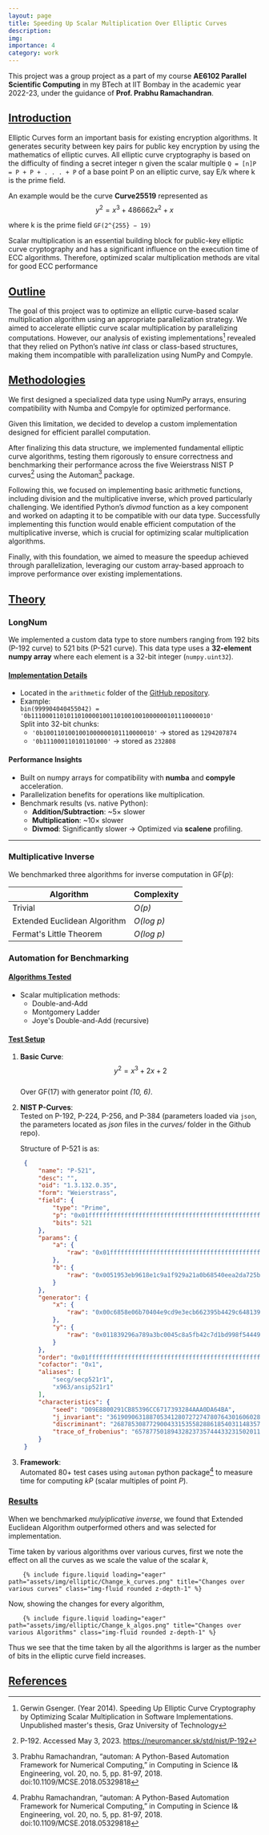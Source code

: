 ```yaml
---
layout: page
title: Speeding Up Scalar Multiplication Over Elliptic Curves
description: 
img:
importance: 4
category: work
---
```



This project was a group project as a part of my course **AE6102 Parallel Scientific Computing** in my BTech at IIT Bombay in the academic year 2022-23, under the guidance of **Prof. Prabhu Ramachandran**.

## <u><b>Introduction</b></u>
Elliptic Curves form an important basis for existing encryption algorithms. It generates security between key pairs for public key encryption by using the mathematics of elliptic curves. All elliptic curve cryptography is based on the difficulty of finding a secret integer n given the scalar multiple ``Q = [n]P = P + P + . . . + P`` of a base point P on an elliptic curve, say E/k where k is the prime field.


An example would be the curve **Curve25519** represented as $$y^2 = x^3 + 486662x^2 + x$$ 

where k is the prime field ``GF(2^{255} − 19)``


Scalar multiplication is an essential building block for public-key elliptic curve cryptography and has a significant influence on the execution time of ECC algorithms. Therefore, optimized scalar multiplication methods are vital for good ECC performance


## <b><u>Outline</u></b>

The goal of this project was to optimize an elliptic curve-based scalar multiplication algorithm using an appropriate parallelization strategy. We aimed to accelerate elliptic curve scalar multiplication by parallelizing computations. However, our analysis of existing implementations[^1] revealed that they relied on Python’s native *int* class or class-based structures, making them incompatible with parallelization using NumPy and Compyle. 

## <u><b>Methodologies</b></u>
We first designed a specialized data type using NumPy arrays, ensuring compatibility with Numba and Compyle for optimized performance. 

Given this limitation, we decided to develop a custom implementation designed for efficient parallel computation.

After finalizing this data structure, we implemented fundamental elliptic curve algorithms, testing them rigorously to ensure correctness and benchmarking their performance across the five Weierstrass NIST P curves[^3] using the Automan[^2] package.  

Following this, we focused on implementing basic arithmetic functions, including division and the multiplicative inverse, which proved particularly challenging. We identified Python’s *divmod* function as a key component and worked on adapting it to be compatible with our data type. Successfully implementing this function would enable efficient computation of the multiplicative inverse, which is crucial for optimizing scalar multiplication algorithms. 

Finally, with this foundation, we aimed to measure the speedup achieved through parallelization, leveraging our custom array-based approach to improve performance over existing implementations.

## <u><b>Theory</b></u>

### <b>LongNum</b>

We implemented a custom data type to store numbers ranging from 192 bits (P-192 curve) to 521 bits (P-521 curve). This data type uses a **32-element numpy array** where each element is a 32-bit integer (`numpy.uint32`).

#### <u>Implementation Details</u>
- Located in the `arithmetic` folder of the [GitHub repository](https://github.com/ae6102-project).
- Example:  
  `bin(999904040455042) = '0b11100011010110100001001101001001000000101110000010'`  
  Split into 32-bit chunks:
  - `'0b1001101001001000000101110000010'` → stored as `1294207874`
  - `'0b111000110101101000'` → stored as `232808`

#### Performance Insights
- Built on numpy arrays for compatibility with **numba** and **compyle** acceleration.
- Parallelization benefits for operations like multiplication.
- Benchmark results (vs. native Python):
  - **Addition/Subtraction**: ~5× slower
  - **Multiplication**: ~10× slower
  - **Divmod**: Significantly slower → Optimized via **scalene** profiling.

---

### Multiplicative Inverse

We benchmarked three algorithms for inverse computation in GF(*p*):

| Algorithm                     | Complexity   |
|-------------------------------|--------------|
| Trivial                       | *O(p)*       |
| Extended Euclidean Algorithm  | *O(log p)*   |
| Fermat's Little Theorem       | *O(log p)*   |


### <b>Automation for Benchmarking</b>
#### <u>Algorithms Tested</u>
- Scalar multiplication methods:
  - Double-and-Add
  - Montgomery Ladder
  - Joye's Double-and-Add (recursive)

#### <u>Test Setup</u>
1. **Basic Curve**:  
   $$y^2 = x^3 + 2x + 2$$  
   Over GF(17) with generator point *(10, 6)*.
2. **NIST P-Curves**:  
   Tested on P-192, P-224, P-256, and P-384 (parameters loaded via `json`, the parameters located as *json* files in the *curves/* folder in the Github repo).

   Structure of P-521 is as:
   ```json
    {
        "name": "P-521",
        "desc": "",
        "oid": "1.3.132.0.35",
        "form": "Weierstrass",
        "field": {
            "type": "Prime",
            "p": "0x01ffffffffffffffffffffffffffffffffffffffffffffffffffffffffffffffffffffffffffffffffffffffffffffffffffffffffffffffffffffffffffffffffff",
            "bits": 521
        },
        "params": {
            "a": {
                "raw": "0x01fffffffffffffffffffffffffffffffffffffffffffffffffffffffffffffffffffffffffffffffffffffffffffffffffffffffffffffffffffffffffffffffffc"
            },
            "b": {
                "raw": "0x0051953eb9618e1c9a1f929a21a0b68540eea2da725b99b315f3b8b489918ef109e156193951ec7e937b1652c0bd3bb1bf073573df883d2c34f1ef451fd46b503f00"
            }
        },
        "generator": {
            "x": {
                "raw": "0x00c6858e06b70404e9cd9e3ecb662395b4429c648139053fb521f828af606b4d3dbaa14b5e77efe75928fe1dc127a2ffa8de3348b3c1856a429bf97e7e31c2e5bd66"
            },
            "y": {
                "raw": "0x011839296a789a3bc0045c8a5fb42c7d1bd998f54449579b446817afbd17273e662c97ee72995ef42640c550b9013fad0761353c7086a272c24088be94769fd16650"
            }
        },
        "order": "0x01fffffffffffffffffffffffffffffffffffffffffffffffffffffffffffffffffa51868783bf2f966b7fcc0148f709a5d03bb5c9b8899c47aebb6fb71e91386409",
        "cofactor": "0x1",
        "aliases": [
            "secg/secp521r1",
            "x963/ansip521r1"
        ],
        "characteristics": {
            "seed": "D09E8800291CB85396CC6717393284AAA0DA64BA",
            "j_invariant": "3619090631887053412807272747807643016060282478111249168973675223587770705025281286979867546071268566958111997954788345609183745222693618155278831649044785613",
            "discriminant": "2687853087729004331535582886185403114835754464152651523509230634031161977750238608042000458607319784141115468556368066113806987449553072575343372028907331922",
            "trace_of_frobenius": "657877501894328237357444332315020117536923257219387276263472201219398408051703"
        }
    }
   ```
3. **Framework**:  
   Automated 80+ test cases using `automan` python package[^2] to measure time for computing *kP* (scalar multiples of point *P*).

### <b><u>Results</u></b>
When we benchmarked *mulyiplicative inverse*, we found that Extended Euclidean Algorithm outperformed others and was selected for implementation.

Time taken by various algorithms over various curves, first we note the effect on all the curves as we scale the value of the scalar *k*, 

        {% include figure.liquid loading="eager" path="assets/img/elliptic/Change_k_curves.png" title="Changes over various curves" class="img-fluid rounded z-depth-1" %}

Now, showing the changes for every algorithm,

        {% include figure.liquid loading="eager" path="assets/img/elliptic/Change_k_algos.png" title="Changes over various Algorithms" class="img-fluid rounded z-depth-1" %}

Thus we see that the time taken by all the algorithms is larger as the number of bits in the elliptic curve field increases.

## <u>References</u>
[^1]: Gerwin Gsenger. (Year 2014). Speeding Up Elliptic Curve Cryptography by Optimizing Scalar Multiplication in Software Implementations. Unpublished master's thesis, Graz University of Technology

[^2]: Prabhu Ramachandran, “automan: A Python-Based Automation Framework for Numerical Computing,” in Computing in Science I\& Engineering, vol. 20, no. 5, pp. 81-97, 2018. doi:10.1109/MCSE.2018.05329818

[^3]: P-192. Accessed May 3, 2023. https://neuromancer.sk/std/nist/P-192

